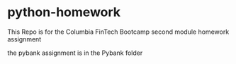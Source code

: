 # python-homework

This Repo is for the Columbia FinTech Bootcamp second module homework assignment

the pybank assignment is in the Pybank folder
